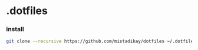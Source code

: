 .dotfiles
===

### install

```bash
git clone --recursive https://github.com/mistadikay/dotfiles ~/.dotfiles && bash ~/.dotfiles/install.sh
```
